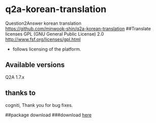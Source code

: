 # q2a-korean-translation
Question2Answer korean  translation <br/>
https://github.com/minwook-shin/q2a-korean-translation
##Translate licenses
GPL (GNU General Public License) 2.0
http://www.fsf.org/licenses/gpl.html
* follows licensing of the platform.

## Available versions
Q2A 1.7.x

## thanks to
cogniti, Thank you for bug fixes.

##package download
###download [here](https://github.com/minwook-shin/q2a-korean-translation/archive/master.zip)
